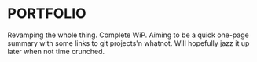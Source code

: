 # PORTFOLIO

Revamping the whole thing. Complete WiP. Aiming to be a quick one-page summary with some links to git projects'n whatnot. Will hopefully jazz it up later when not time crunched.
